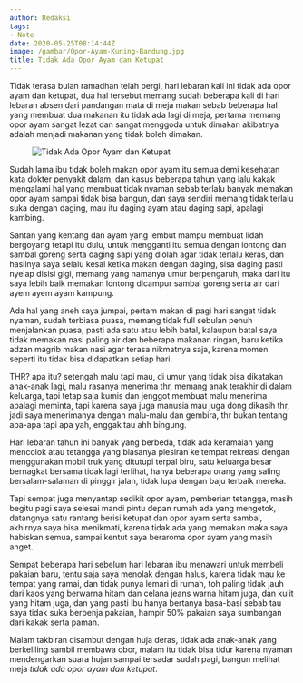 ```yaml
---
author: Redaksi
tags:
- Note
date: 2020-05-25T08:14:44Z
image: /gambar/Opor-Ayam-Kuning-Bandung.jpg
title: Tidak Ada Opor Ayam dan Ketupat
---
```


<p class="has-drop-cap">
  Tidak terasa bulan ramadhan telah pergi, hari lebaran kali ini tidak ada opor ayam dan ketupat, dua hal tersebut memang sudah beberapa kali di hari lebaran absen dari pandangan mata di meja makan sebab beberapa hal yang membuat dua makanan itu tidak ada lagi di meja, pertama memang opor ayam sangat lezat dan sangat menggoda untuk dimakan akibatnya adalah menjadi makanan yang tidak boleh dimakan.
</p><figure class="wp-block-image size-large">

<img src="https://wildanfauzyart.files.wordpress.com/2020/06/photo-of-man-leaning-on-wooden-table-3132388.jpg?w=768" alt="Tidak Ada Opor Ayam dan Ketupat" data-recalc-dims="1" /> </figure> 

Sudah lama ibu tidak boleh makan opor ayam itu semua demi kesehatan kata dokter penyakit dalam, dan kasus beberapa tahun yang lalu kakak mengalami hal yang membuat tidak nyaman sebab terlalu banyak memakan opor ayam sampai tidak bisa bangun, dan saya sendiri memang tidak terlalu suka dengan daging, mau itu daging ayam atau daging sapi, apalagi kambing.

Santan yang kentang dan ayam yang lembut mampu membuat lidah bergoyang tetapi itu dulu, untuk mengganti itu semua dengan lontong dan sambal goreng serta daging sapi yang diolah agar tidak terlalu keras, dan hasilnya saya selalu kesal ketika makan dengan daging, sisa daging pasti nyelap disisi gigi, memang yang namanya umur berpengaruh, maka dari itu saya lebih baik memakan lontong dicampur sambal goreng serta air dari ayem ayem ayam kampung.

Ada hal yang aneh saya jumpai, pertam makan di pagi hari sangat tidak nyaman, sudah terbiasa puasa, memang tidak full sebulan penuh menjalankan puasa, pasti ada satu atau lebih batal, kalaupun batal saya tidak memakan nasi paling air dan beberapa makanan ringan, baru ketika adzan magrib makan nasi agar terasa nikmatnya saja, karena momen seperti itu tidak bisa didapatkan setiap hari.

THR? apa itu? setengah malu tapi mau, di umur yang tidak bisa dikatakan anak-anak lagi, malu rasanya menerima thr, memang anak terakhir di dalam keluarga, tapi tetap saja kumis dan jenggot membuat malu menerima apalagi meminta, tapi karena saya juga manusia mau juga dong dikasih thr, jadi saya menerimanya dengan malu-malu dan gembira, thr bukan tentang apa-apa tapi apa yah, enggak tau ahh bingung.

Hari lebaran tahun ini banyak yang berbeda, tidak ada keramaian yang mencolok atau tetangga yang biasanya plesiran ke tempat rekreasi dengan menggunakan mobil truk yang ditutupi terpal biru, satu keluarga besar bernagkat bersama tidak lagi terlihat, hanya beberapa orang yang saling bersalam-salaman di pinggir jalan, tidak lupa dengan baju terbaik mereka.

Tapi sempat juga menyantap sedikit opor ayam, pemberian tetangga, masih begitu pagi saya selesai mandi pintu depan rumah ada yang mengetok, datangnya satu rantang berisi ketupat dan opor ayam serta sambal, akhirnya saya bisa menikmati, karena tidak ada yang memakan maka saya habiskan semua, sampai kentut saya beraroma opor ayam yang masih anget.

Sempat beberapa hari sebelum hari lebaran ibu menawari untuk membeli pakaian baru, tentu saja saya menolak dengan halus, karena tidak mau ke tempat yang ramai, dan tidak punya lemari di rumah, toh paling tidak jauh dari kaos yang berwarna hitam dan celana jeans warna hitam juga, dan kulit yang hitam juga, dan yang pasti ibu hanya bertanya basa-basi sebab tau saya tidak suka berbenja pakaian, hampir 50% pakaian saya sumbangan dari kakak serta paman.

Malam takbiran disambut dengan huja deras, tidak ada anak-anak yang berkeliling sambil membawa obor, malam itu tidak bisa tidur karena nyaman mendengarkan suara hujan sampai tersadar sudah pagi, bangun melihat meja _tidak ada opor ayam dan ketupat_.